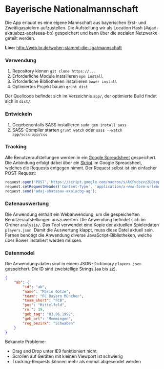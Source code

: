 # Bayerische Nationalmannschaft
Die App erlaubt es eine eigene Mannschaft aus bayerischen Erst- und Zweitligaspielern aufzustellen. Die Aufstellung wir als Location Hash (#ajad-akauabzz-acafaeaa-bb) gespeichert und kann über die sozialen Netzwerke geteilt werden.

**Live:** http://web.br.de/woher-stammt-die-liga/mannschaft

### Verwendung
1. Repository klonen `git clone https://...`
2. Erforderliche Module installieren `npm install`
3. Erforderliche Bibliotheken installieren `bower install`
4. Optimiertes Projekt bauen `grunt dist`

Der Quellcode befindet sich im Verzeichnis `app/`, der optimierte Build findet sich in `dist/`.

### Entwickeln
1. Gegebenenfalls SASS installieren `sudo gem install sass`
2. SASS-Compiler starten `grunt watch` oder `sass --watch app/scss:app/css`

### Tracking
Alle Benutzeraufstellungen werden in ein [Google Spreadsheet](https://docs.google.com/spreadsheets/d/1Flk6E-hy1aHmIno3nkp9n8f2eFBYu4E4Q1tRKCNBheI/) gespeichert. Die Anbindung erfolgt dabei über ein [Skript](https://mashe.hawksey.info/2014/07/google-sheets-as-a-database-insert-with-apps-script-using-postget-methods-with-ajax-example/) im Google Spreadsheet, welches die Requests entgegen nimmt. Der Request selbst ist ein einfacher POST-Request:

```javascript
request.open('POST','https://script.google.com/macros/s/AKfycbzvz2UDsyp6Iy7YMMVbbnUSKwfCsmrabnVBPlGscrz1STIfGEgE/exec', true);
request.setRequestHeader('Content-Type', 'application/x-www-form-urlencoded; charset=UTF-8');
request.send('adaj-abatasav-axaiacbg-ag');
```
### Datenauswertung
Die Anwendung enthält ein Webanwendung, um die gespeicherten Benutzeraufstellungen auszuwerten. Die Anwendung befindet sich im Ordner `analysis/`. Das Tool verwendet eine Kopie der aktuellen Spielerdaten `players.json`. Damit die Auswertung klappt, muss diese Datei aktuell sein. Fernen benötigt die Anwendung diverse JavaScript-Bibliotheken, welche über Bower installiert werden müssen. 

### Datenmodel
Die Anwendungsdaten sind in einem JSON-Dictionary `players.json` gespeichert. Die ID sind zweistellige Strings (aa bis zz). 

```json
{
    "ab": {
    	"id": "ab",
        "name": "Mario Götze",
        "team": "FC Bayern München",
        "team_short": "FCB",
        "pos": "Mittelfeld",
        "rnr": 19,
        "geb_tag": "03.06.1992",
        "geb_ort": "Memmingen",
        "reg_bezirk": "Schwaben"
    }
}
```

Bekannte Probleme:
- Drag and Drop unter IE9 funktioniert nicht
- Scrollen auf Geräten mit kleinen Viewport ist schwierig
- Tracking-Requests können mehr als einmal abgesendet werden
